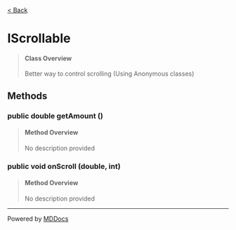 [< Back](../README.md)
# IScrollable #
>#### Class Overview ####
>Better way to control scrolling (Using Anonymous classes)
## Methods ##
### public double getAmount () ###
>#### Method Overview ####
>No description provided
>
### public void onScroll (double, int) ###
>#### Method Overview ####
>No description provided
>

---
Powered by [MDDocs](https://github.com/VRCube/MDDocs)